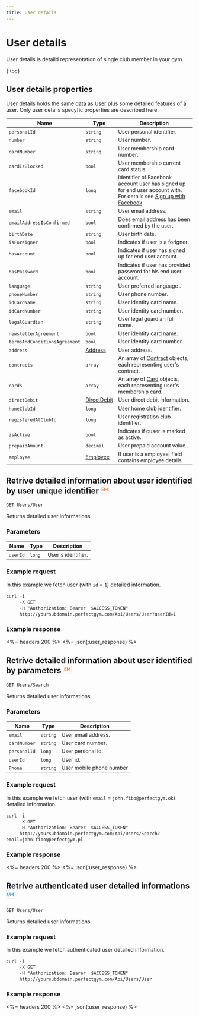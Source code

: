 ```yaml
---
title: User details
---
```


# User details

User details is detaild representation of single club member in your gym. 

{:toc}


## <a name="properties"></a>User details properties

User details holds the same data as [User][User] plus some detailed features of a user. Only user details specyfic properties are described here.

Name            				| Type      				| Description
--------------------------------|---------------------------|----------------------
`personalId`					|`string`					| User personal identifier.
`number`          				|`string`   				| User number.
`cardNumber`       				|`string`   				| User membership card number.
`cardIsBlocked`       			|`bool`   				    | User membership current card status.
`facebookId`                    |`long`                     | Identifier of Facebook account user has signed up for end user account with. For details see [Sign up with Facebook][SignUpWithFacebook].
`email`          				|`string`   				| User email address.
`emailAddressIsConfirmed`		|`bool`						| Does email address has been confirmed by the user.
`birthDate`         			|`string`   				| User birth date.
`isForeigner`					|`bool`						| Indicates if user is a forigner.
`hasAccount`					|`bool`						| Indicates if user has signed up for end user account.
`hasPassword`                   |`bool`                     | Indicates if user has provided password for his end user account.
`language`      				|`string`   				| User preferred language .
`phoneNumber`      				|`string`   				| User phone number.
`idCardName`					|`string`					| User identity card name.
`idCardNumber`  				|`string`					| User identity card number.
`legalGuardian`  				|`string`					| User legal guardian full name.
`newsletterAgreement`			|`bool`						| User identity card name.
`termsAndConditionsAgreement`  	|`bool`						| User identity card number.
`address`           			|[Address][Address]     	| User address.
`contracts`   					|`array`   					| An array of [Contract][Contract] objects, each representing user's contract.
`cards`   					    |`array`   					| An array of [Card][Card] objects, each representing user's membership card.
`directDebit`					|[DirectDebit][DirectDebit]	| User direct debit information.
`homeClubId`					|`long`						| User home club identifier.
`registeredAtClubId`			|`long`						| User registration club identifier.
`isActive`     					|`bool`     				| Indicates if cuser is marked as active.
`prepaidAmount`     			|`decimal`     				| User prepaid account value .
`employee`     			        |[Employee][Employee]     	| If user is a employee, field contains employee details .




## Retrive detailed information about user identified by user unique identifier ![alt text][EM]

    GET Users/User

Returns detailed user informations.


### Parameters

Name            | Type       | Description
----------------|------------|------------------------
`userId`        |`long`      | User's identifier.


### Example request

In this example we fetch user (with `id` = `1`) detailed information.

``` command-line
curl -i 
     -X GET 
     -H "Authorization: Bearer  $ACCESS_TOKEN"  
     http://yoursubdomain.perfectgym.com/Api/Users/User?userId=1
```


### Example response

<%= headers 200 %>
<%= json(:user_response) %>



## Retrive detailed information about user identified by parameters ![alt text][EM]

    GET Users/Search

Returns detailed user informations.


### Parameters

Name            | Type       | Description
----------------|------------|------------------------
`email`	        |`string`    | User email address.
`cardNumber`    |`string`    | User card number.
`personalId`    |`long`      | User personal id.
`userId`        |`long`      | User id.
`Phone`         |`string`    | User mobile phone number

### Example request

In this example we fetch user (with `email` = `john.fibo@perfectgym.ok`) detailed information.

``` command-line
curl -i 
     -X GET 
     -H "Authorization: Bearer  $ACCESS_TOKEN"  
     http://yoursubdomain.perfectgym.com/Api/Users/Search?email=john.fibo@perfectgym.pl
```


### Example response

<%= headers 200 %>
<%= json(:user_response) %>

## Retrive authenticated user detailed informations ![alt text][UM]

    GET Users/User

Returns detailed user informations.


### Example request

In this example we fetch authenticated user detailed information.

``` command-line
curl -i 
     -X GET 
     -H "Authorization: Bearer  $ACCESS_TOKEN"  
     http://yoursubdomain.perfectgym.com/Api/Users/User
```


### Example response

<%= headers 200 %>
<%= json(:user_response) %>



[User]: /api/users/user#properties
[Contract]: /api/contracts/contractdetails#properties
[Address]: /appendix/datatypes/address
[Card]: /appendix/datatypes/card
[Employee]: /appendix/datatypes/employee
[DirectDebit]: /appendix/datatypes/directdebit
[SignUpWithFacebook]: /api/users/passwordupdatingandvalidation#signupWithFacebook

[EM]: /assets/images/employee.png "Employee mode"
[UM]: /assets/images/user.png "User mode"
